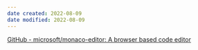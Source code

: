 ```yaml
---
date created: 2022-08-09
date modified: 2022-08-09
---
```

[GitHub - microsoft/monaco-editor: A browser based code editor](https://github.com/microsoft/monaco-editor)